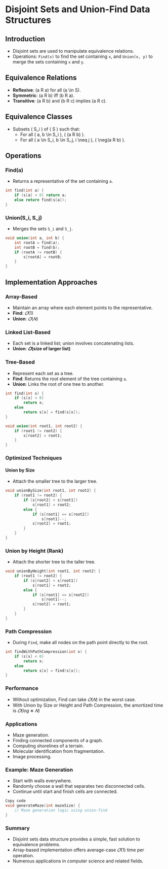 # Disjoint Sets and Union-Find Data Structures

## Introduction
- Disjoint sets are used to manipulate equivalence relations.
- Operations: `Find(x)` to find the set containing `x`, and `Union(x, y)` to merge the sets containing `x` and `y`.

## Equivalence Relations
- **Reflexive**: \(a R a\) for all \(a \in S\).
- **Symmetric**: \(a R b\) iff \(b R a\).
- **Transitive**: \(a R b\) and \(b R c\) implies \(a R c\).

## Equivalence Classes
- Subsets \( S_i \) of \( S \) such that:
  - For all \( a, b \in S_i \), \( (a R b) \).
  - For all \( a \in S_i, b \in S_j, i \neq j \), \( \neg(a R b) \).

## Operations
### Find(a)
- Returns a representative of the set containing `a`.
```cpp
int find(int a) {
    if (s[a] < 0) return a;
    else return find(s[a]);
}
```
### Union(S_i, S_j)
- Merges the sets `S_i` and `S_j`.
```cpp
void union(int a, int b) {
    int rootA = find(a);
    int rootB = find(b);
    if (rootA != rootB) {
        s[rootA] = rootB;
    }
}
```
## Implementation Approaches
### Array-Based
- Maintain an array where each element points to the representative.
- **Find**: $𝑂(1)$ 
- **Union**: $𝑂(𝑁)$

### Linked List-Based
- Each set is a linked list; union involves concatenating lists.
- **Union**: **$𝑂$(size of larger list)**

### Tree-Based
- Represent each set as a tree.
- **Find**: Returns the root element of the tree containing `a`.
- **Union**: Links the root of one tree to another.

```cpp
int find(int x) {
    if (s[x] < 0)
        return x;
    else
        return s[x] = find(s[x]);
}

void union(int root1, int root2) {
    if (root1 != root2) {
        s[root2] = root1;
    }
}
```
### Optimized Techniques
#### Union by Size
- Attach the smaller tree to the larger tree.
```cpp
void unionBySize(int root1, int root2) {
    if (root1 != root2) {
        if (s[root2] < s[root1])
            s[root1] = root2;
        else {
            if (s[root1] == s[root2])
                s[root1]--;
            s[root2] = root1;
        }
    }
}
```
### Union by Height (Rank)
- Attach the shorter tree to the taller tree.

```cpp
void unionByHeight(int root1, int root2) {
    if (root1 != root2) {
        if (s[root2] < s[root1])
            s[root1] = root2;
        else {
            if (s[root1] == s[root2])
                s[root1]--;
            s[root2] = root1;
        }
    }
}
```
### Path Compression
- During `Find`, make all nodes on the path point directly to the root.

```cpp
int findWithPathCompression(int x) {
    if (s[x] < 0)
        return x;
    else
        return s[x] = find(s[x]);
}
```

### Performance
- Without optimization, Find can take $𝑂(𝑁)$ in the worst case.
- With Union by Size or Height and Path Compression, the amortized time is $𝑂(log∗ 𝑁)$

### Applications
- Maze generation.
- Finding connected components of a graph.
- Computing shorelines of a terrain.
- Molecular identification from fragmentation.
- Image processing.

### Example: Maze Generation
- Start with walls everywhere.
- Randomly choose a wall that separates two disconnected cells.
- Continue until start and finish cells are connected.

```cpp
Copy code
void generateMaze(int mazeSize) {
    // Maze generation logic using union-find
}
```

### Summary
- Disjoint sets data structure provides a simple, fast solution to equivalence problems.
- Array-based implementation offers average-case $𝑂(1)$ time per operation.
- Numerous applications in computer science and related fields.

